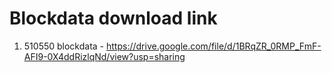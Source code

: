 # Blockdata download link

1. 510550 blockdata - https://drive.google.com/file/d/1BRqZR_0RMP_FmF-AFI9-0X4ddRizlqNd/view?usp=sharing
